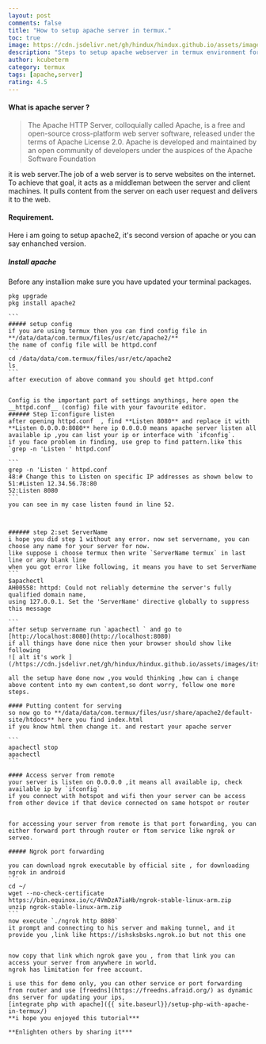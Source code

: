 ```yaml
---
layout: post
comments: false
title: "How to setup apache server in termux."
toc: true
image: https://cdn.jsdelivr.net/gh/hindux/hindux.github.io/assets/images/apache.jpg
description: "Steps to setup apache webserver in termux environment for hosting as well other purposes"
author: kcubeterm
category: termux
tags: [apache,server]
rating: 4.5
---
```


#### What is apache server ?
> The Apache HTTP Server, colloquially called Apache, is a free and open-source cross-platform web server software, released under the terms of Apache License 2.0. Apache is developed and maintained by an open community of developers under the auspices of the Apache Software Foundation

it is web server.The job of a web server is to serve websites on the internet. To achieve that goal, it acts as a middleman between the server and client machines. It pulls content from the server on each user request and delivers it to the web.

#### Requirement.
Here i am going to setup apache2, it's second version of apache or you can say enhanched version.


##### Install apache
Before any installion make sure you have updated your terminal packages.
````
pkg upgrade
pkg install apache2

```
##### setup config
if you are using termux then you can find config file in **/data/data/com.termux/files/usr/etc/apache2/**
the name of config file will be httpd.conf
```
cd /data/data/com.termux/files/usr/etc/apache2
ls
```
after execution of above command you should get httpd.conf


Config is the important part of settings anythings, here open the __httpd.conf__ (config) file with your favourite editor.
###### Step 1:configure listen
after opening httpd.conf  , find **Listen 8080** and replace it with **Listen 0.0.0.0:8080** here ip 0.0.0.0 means apache server listen all available ip ,you can list your ip or interface with `ifconfig`.
if you face problem in finding, use grep to find pattern.like this `grep -n 'Listen ' httpd.conf`

```
grep -n 'Listen ' httpd.conf
48:# Change this to Listen on specific IP addresses as shown below to
51:#Listen 12.34.56.78:80
52:Listen 8080
```
you can see in my case listen found in line 52.



###### step 2:set ServerName
i hope you did step 1 without any error. now set servername, you can choose any name for your server for now.
like suppose i choose termux then write `ServerName termux` in last line or any blank line
when you got error like following, it means you have to set ServerName
```
$apachectl
AH00558: httpd: Could not reliably determine the server's fully qualified domain name, 
using 127.0.0.1. Set the 'ServerName' directive globally to suppress this message

```
after setup servername run `apachectl ` and go to [http://localhost:8080](http://localhost:8080)
if all things have done nice then your browser should show like following
![ alt it's work ](/https://cdn.jsdelivr.net/gh/hindux/hindux.github.io/assets/images/itswork.jpg)

all the setup have done now ,you would thinking ,how can i change above content into my own content,so dont worry, follow one more steps.

#### Putting content for serving
so now go to **/data/data/com.termux/files/usr/share/apache2/default-site/htdocs** here you find index.html
if you know html then change it. and restart your apache server

```
apachectl stop
apachectl 
```

#### Access server from remote
your server is listen on 0.0.0.0 ,it means all available ip, check available ip by `ifconfig`
if you connect with hotspot and wifi then your server can be access from other device if that device connected on same hotspot or router


for accessing your server from remote is that port forwarding, you can either forward port through router or ftom service like ngrok or serveo.

##### Ngrok port forwarding

you can download ngrok executable by official site , for downloading ngrok in android 
```
cd ~/
wget --no-check-certificate https://bin.equinox.io/c/4VmDzA7iaHb/ngrok-stable-linux-arm.zip
unzip ngrok-stable-linux-arm.zip
```
now execute `./ngrok http 8080`
it prompt and connecting to his server and making tunnel, and it provide you ,link like https://ishsksbsks.ngrok.io but not this one


now copy that link which ngrok gave you , from that link you can access your server from anywhere in world.
ngrok has limitation for free account.

i use this for demo only, you can other service or port forwarding from router and use [freedns](https://freedns.afraid.org/) as dynamic dns server for updating your ips,
[integrate php with apache]({{ site.baseurl}}/setup-php-with-apache-in-termux/)
**i hope you enjoyed this tutorial***

**Enlighten others by sharing it***







